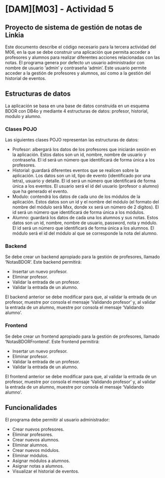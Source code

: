 # [DAM][M03] - Actividad 5
## Proyecto de sistema de gestión de notas de Linkia

Este documento describe el código necesario para la tercera actividad del M06, en la que se debe construir una aplicación que permita acceder a profesores y alumnos para realizar diferentes acciones relacionadas con las notas. El programa genera por defecto un usuario administrador con nombre de usuario ‘admin’ y contraseña ‘admin’. Este usuario permite acceder a la gestión de profesores y alumnos, así como a la gestión del historial de eventos.

## Estructuras de datos

La aplicación se basa en una base de datos construida en un esquema BDOR con DB4o y mediante 4 estructuras de datos: profesor, historial, modulo y alumno.

### Clases POJO

Las siguientes clases POJO representan las estructuras de datos:

- Profesor: albergará los datos de los profesores que iniciarán sesión en la aplicación. Estos datos son un id, nombre, nombre de usuario y contraseña. El id será un número que identificará de forma única a los profesores.
- Historial: guardará diferentes eventos que se realicen sobre la aplicación. Los datos son un id, tipo de evento (identificado por una letra), usuario y detalle. El id será un número que identificará de forma única a los eventos. El usuario será el id del usuario (profesor o alumno) que ha generado el evento.
- Modulo: contendrá los datos de cada uno de los módulos de la aplicación. Estos datos son un id y el nombre del módulo (el formato del nombre del módulo será Mxx, donde xx será un número de 2 dígitos). El id será un número que identificará de forma única a los módulos.
- Alumno: guardará los datos de cada una los alumnos y sus notas. Estos datos son un id, nombre, nombre de usuario, password, nota y módulo. El id será un número que identificará de forma única a los alumnos. El módulo será el id del módulo al que se corresponde la nota del alumno.

### Backend

Se debe crear un backend apropiado para la gestión de profesores, llamado ‘NotasBDOR’. Este backend permitirá:

- Insertar un nuevo profesor.
- Eliminar profesor.
- Validar la entrada de un profesor.
- Validar la entrada de un alumno.

El backend anterior se debe modificar para que, al validar la entrada de un profesor, muestre por consola el mensaje ‘Validando profesor’ y, al validar la entrada de un alumno, muestre por consola el mensaje ‘Validando alumno’.

### Frontend

Se debe crear un frontend apropiado para la gestión de profesores, llamado ‘NotasBDORFrontend’. Este frontend permitirá:

- Insertar un nuevo profesor.
- Eliminar profesor.
- Validar la entrada de un profesor.
- Validar la entrada de un alumno.

El frontend anterior se debe modificar para que, al validar la entrada de un profesor, muestre por consola el mensaje ‘Validando profesor’ y, al validar la entrada de un alumno, muestre por consola el mensaje ‘Validando alumno’.

## Funcionalidades

El programa debe permitir al usuario administrador:

- Crear nuevos profesores.
- Eliminar profesores.
- Crear nuevos alumnos.
- Eliminar alumnos.
- Crear nuevos módulos.
- Eliminar módulos.
- Asignar módulos a alumnos.
- Asignar notas a alumnos.
- Visualizar el historial de eventos.

